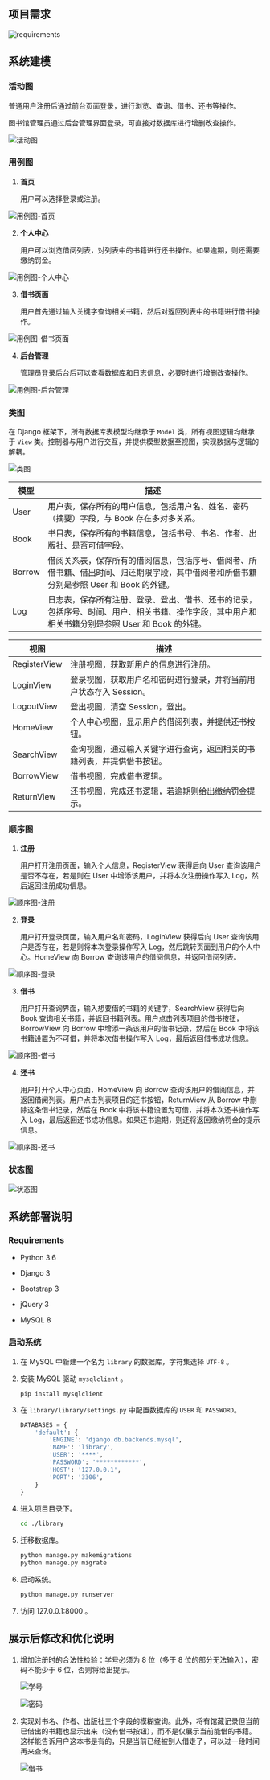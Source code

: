 ## 项目需求

![requirements](https://ipichub.oss-cn-hangzhou.aliyuncs.com/2020-07-19-060202.png)



## 系统建模

### 活动图

普通用户注册后通过前台页面登录，进行浏览、查询、借书、还书等操作。

图书馆管理员通过后台管理界面登录，可直接对数据库进行增删改查操作。

![活动图](https://ipichub.oss-cn-hangzhou.aliyuncs.com/2020-07-18-153948.jpg)

### 用例图

1. **首页**

    用户可以选择登录或注册。

![用例图-首页](https://ipichub.oss-cn-hangzhou.aliyuncs.com/2020-07-18-153949.jpg)

2. **个人中心**

    用户可以浏览借阅列表，对列表中的书籍进行还书操作。如果逾期，则还需要缴纳罚金。

![用例图-个人中心](https://ipichub.oss-cn-hangzhou.aliyuncs.com/2020-07-18-153950.jpg)

3. **借书页面**

    用户首先通过输入关键字查询相关书籍，然后对返回列表中的书籍进行借书操作。

![用例图-借书页面](https://ipichub.oss-cn-hangzhou.aliyuncs.com/2020-07-18-153951.jpg)

4. **后台管理**

    管理员登录后台后可以查看数据库和日志信息，必要时进行增删改查操作。

![用例图-后台管理](https://ipichub.oss-cn-hangzhou.aliyuncs.com/2020-07-18-153952.jpg)

### 类图

在 Django 框架下，所有数据库表模型均继承于 `Model` 类，所有视图逻辑均继承于 `View` 类。控制器与用户进行交互，并提供模型数据至视图，实现数据与逻辑的解耦。

![类图](https://ipichub.oss-cn-hangzhou.aliyuncs.com/2020-07-18-153953.jpg)

| 模型   | 描述                                                         |
| ------ | ------------------------------------------------------------ |
| User   | 用户表，保存所有的用户信息，包括用户名、姓名、密码（摘要）字段，与 Book 存在多对多关系。 |
| Book   | 书目表，保存所有的书籍信息，包括书号、书名、作者、出版社、是否可借字段。 |
| Borrow | 借阅关系表，保存所有的借阅信息，包括序号、借阅者、所借书籍、借出时间、归还期限字段，其中借阅者和所借书籍分别是参照 User 和 Book 的外键。 |
| Log    | 日志表，保存所有注册、登录、登出、借书、还书的记录，包括序号、时间、用户、相关书籍、操作字段，其中用户和相关书籍分别是参照 User 和 Book 的外键。 |

| 视图         | 描述                                                         |
| ------------ | ------------------------------------------------------------ |
| RegisterView | 注册视图，获取新用户的信息进行注册。                         |
| LoginView    | 登录视图，获取用户名和密码进行登录，并将当前用户状态存入 Session。 |
| LogoutView   | 登出视图，清空 Session，登出。                               |
| HomeView     | 个人中心视图，显示用户的借阅列表，并提供还书按钮。           |
| SearchView   | 查询视图，通过输入关键字进行查询，返回相关的书籍列表，并提供借书按钮。 |
| BorrowView   | 借书视图，完成借书逻辑。                                     |
| ReturnView   | 还书视图，完成还书逻辑，若逾期则给出缴纳罚金提示。           |

### 顺序图

1. **注册**

    用户打开注册页面，输入个人信息，RegisterView 获得后向 User 查询该用户是否不存在，若是则在 User 中增添该用户，并将本次注册操作写入 Log，然后返回注册成功信息。

![顺序图-注册](https://ipichub.oss-cn-hangzhou.aliyuncs.com/2020-07-18-153954.jpg)

2. **登录**

    用户打开登录页面，输入用户名和密码，LoginView 获得后向 User 查询该用户是否存在，若是则将本次登录操作写入 Log，然后跳转页面到用户的个人中心。HomeView 向 Borrow 查询该用户的借阅信息，并返回借阅列表。

![顺序图-登录](https://ipichub.oss-cn-hangzhou.aliyuncs.com/2020-07-18-153955.jpg)

3. **借书**

    用户打开查询界面，输入想要借的书籍的关键字，SearchView 获得后向 Book 查询相关书籍，并返回书籍列表。用户点击列表项目的借书按钮，BorrowView 向 Borrow 中增添一条该用户的借书记录，然后在 Book 中将该书籍设置为不可借，并将本次借书操作写入 Log，最后返回借书成功信息。

![顺序图-借书](https://ipichub.oss-cn-hangzhou.aliyuncs.com/2020-07-18-153958.jpg)

4. **还书**

    用户打开个人中心页面，HomeView 向 Borrow 查询该用户的借阅信息，并返回借阅列表。用户点击列表项目的还书按钮，ReturnView 从 Borrow 中删除这条借书记录，然后在 Book 中将该书籍设置为可借，并将本次还书操作写入 Log，最后返回还书成功信息。如果还书逾期，则还将返回缴纳罚金的提示信息。

![顺序图-还书](https://ipichub.oss-cn-hangzhou.aliyuncs.com/2020-07-18-154006.jpg)

### 状态图

![状态图](https://ipichub.oss-cn-hangzhou.aliyuncs.com/2020-07-18-154013.jpg)



## 系统部署说明

### Requirements

* Python 3.6

* Django 3
* Bootstrap 3
* jQuery 3
* MySQL 8

### 启动系统

1. 在 MySQL 中新建一个名为 `library` 的数据库，字符集选择 `UTF-8` 。

2. 安装 MySQL 驱动 `mysqlclient` 。

    ```
    pip install mysqlclient
    ```

3. 在 `library/library/settings.py` 中配置数据库的 `USER` 和 `PASSWORD`。

    ```python
    DATABASES = {
        'default': {
            'ENGINE': 'django.db.backends.mysql',
            'NAME': 'library',
            'USER': '****',
            'PASSWORD': '************',
            'HOST': '127.0.0.1',
            'PORT': '3306',
        }
    }
    ```

5. 进入项目目录下。

    ```bash
    cd ./library
    ```

6. 迁移数据库。

    ```bash
    python manage.py makemigrations
    python manage.py migrate
    ```

7. 启动系统。

    ```bash
    python manage.py runserver
    ```

8. 访问 127.0.0.1:8000 。



## 展示后修改和优化说明

1. 增加注册时的合法性检验：学号必须为 8 位（多于 8 位的部分无法输入），密码不能少于 6 位，否则将给出提示。

    ![学号](https://ipichub.oss-cn-hangzhou.aliyuncs.com/2020-07-18-154014.jpg)

    ![密码](https://ipichub.oss-cn-hangzhou.aliyuncs.com/2020-07-18-154015.jpg)

2. 实现对书名、作者、出版社三个字段的模糊查询。此外，将有馆藏记录但当前已借出的书籍也显示出来（没有借书按钮），而不是仅展示当前能借的书籍。这样能告诉用户这本书是有的，只是当前已经被别人借走了，可以过一段时间再来查询。

    ![借书](https://ipichub.oss-cn-hangzhou.aliyuncs.com/2020-07-18-154024.jpg)

    